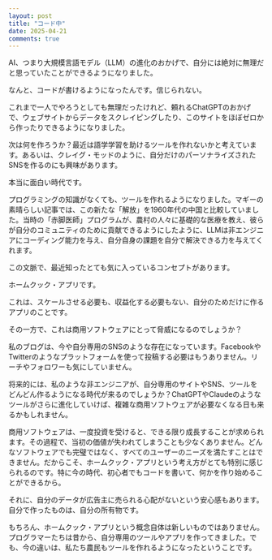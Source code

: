 ```yaml
---
layout: post
title: "コード中"
date: 2025-04-21
comments: true
---
```


AI、つまり大規模言語モデル（LLM）の進化のおかげで、自分には絶対に無理だと思っていたことができるようになりました。

なんと、コードが書けるようになったんです。信じられない。

これまで一人でやろうとしても無理だったけれど、頼れるChatGPTのおかげで、ウェブサイトからデータをスクレイピングしたり、このサイトをほぼゼロから作ったりできるようになりました。

次は何を作ろうか？最近は語学学習を助けるツールを作れないかと考えています。あるいは、クレイグ・モッドのように、自分だけのパーソナライズされたSNSを作るのにも興味があります。

本当に面白い時代です。

プログラミングの知識がなくても、ツールを作れるようになりました。マギーの素晴らしい記事では、この新たな「解放」を1960年代の中国と比較していました。当時の「赤脚医師」プログラムが、農村の人々に基礎的な医療を教え、彼らが自分のコミュニティのために貢献できるようにしたように、LLMは非エンジニアにコーディング能力を与え、自分自身の課題を自分で解決できる力を与えてくれます。

この文脈で、最近知ったとても気に入っているコンセプトがあります。

ホームクック・アプリです。

これは、スケールさせる必要も、収益化する必要もない、自分のためだけに作るアプリのことです。

その一方で、これは商用ソフトウェアにとって脅威になるのでしょうか？

私のブログは、今や自分専用のSNSのような存在になっています。FacebookやTwitterのようなプラットフォームを使って投稿する必要はもうありません。リーチやフォロワーも気にしていません。

将来的には、私のような非エンジニアが、自分専用のサイトやSNS、ツールをどんどん作るようになる時代が来るのでしょうか？ChatGPTやClaudeのようなツールがさらに進化していけば、複雑な商用ソフトウェアが必要なくなる日も来るかもしれません。

商用ソフトウェアは、一度投資を受けると、できる限り成長することが求められます。その過程で、当初の価値が失われてしまうことも少なくありません。どんなソフトウェアでも完璧ではなく、すべてのユーザーのニーズを満たすことはできません。だからこそ、ホームクック・アプリという考え方がとても特別に感じられるのです。特に今の時代、初心者でもコードを書いて、何かを作り始めることができるから。

それに、自分のデータが広告主に売られる心配がないという安心感もあります。自分で作ったものは、自分の所有物です。

もちろん、ホームクック・アプリという概念自体は新しいものではありません。プログラマーたちは昔から、自分専用のツールやアプリを作ってきました。でも、今の違いは、私たち農民もツールを作れるようになったということです。
